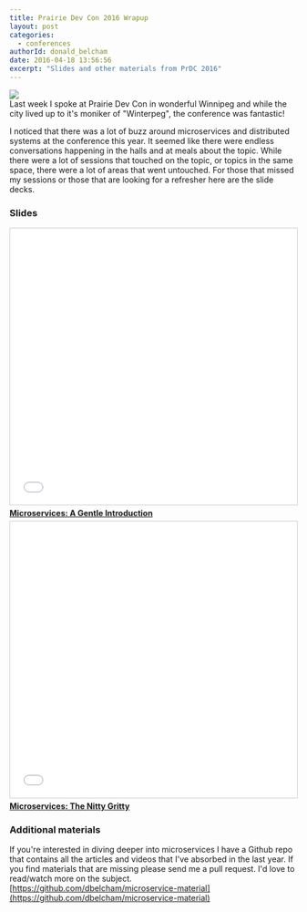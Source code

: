 ```yaml
---
title: Prairie Dev Con 2016 Wrapup
layout: post
categories:
  - conferences
authorId: donald_belcham
date: 2016-04-18 13:56:56 
excerpt: "Slides and other materials from PrDC 2016"
---
```


![](http://content.igloocoder.com/images/PrDCLogo_Small.png)  
Last week I spoke at Prairie Dev Con in wonderful Winnipeg and while the city lived up to it's moniker of "Winterpeg", the conference was fantastic! 

I noticed that there was a lot of buzz around microservices and distributed systems at the conference this year. It seemed like there were endless conversations happening in the halls and at meals about the topic. While there were a lot of sessions that touched on the topic, or topics in the same space, there were a lot of areas that went untouched. For those that missed my sessions or those that are looking for a refresher here are the slide decks.

### Slides

<iframe src="//www.slideshare.net/slideshow/embed_code/key/uQ4xqsIBJy8nHM" width="595" height="485" frameborder="0" marginwidth="0" marginheight="0" scrolling="no" style="border:1px solid #CCC; border-width:1px; margin-bottom:5px; max-width: 100%;" allowfullscreen> </iframe> <div style="margin-bottom:5px"> <strong> <a href="//www.slideshare.net/igloocoder/microservices-a-gentle-introduction" title="Microservices: A Gentle Introduction" target="_blank">Microservices: A Gentle Introduction</a> </strong> </div>

<iframe src="//www.slideshare.net/slideshow/embed_code/key/K2ur1a17XwPhmQ" width="595" height="485" frameborder="0" marginwidth="0" marginheight="0" scrolling="no" style="border:1px solid #CCC; border-width:1px; margin-bottom:5px; max-width: 100%;" allowfullscreen> </iframe> <div style="margin-bottom:5px"> <strong> <a href="//www.slideshare.net/igloocoder/microservices-the-nitty-gritty" title="Microservices: The Nitty Gritty" target="_blank">Microservices: The Nitty Gritty</a> </strong>  </div>

### Additional materials
If you're interested in diving deeper into microservices I have a Github repo that contains all the articles and videos that I've absorbed in the last year. If you find materials that are missing please send me a pull request. I'd love to read/watch more on the subject. [https://github.com/dbelcham/microservice-material](https://github.com/dbelcham/microservice-material)
